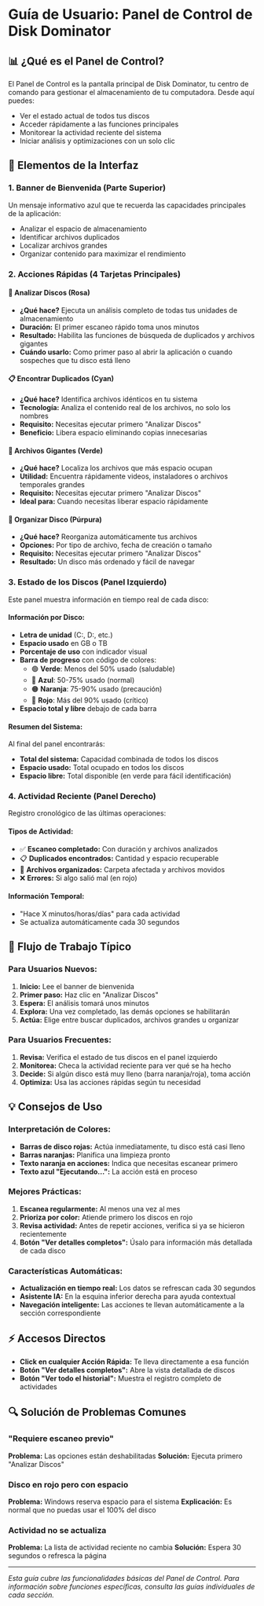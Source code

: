 # Guía de Usuario: Panel de Control de Disk Dominator

## 📊 ¿Qué es el Panel de Control?

El Panel de Control es la pantalla principal de Disk Dominator, tu centro de comando para gestionar el almacenamiento de tu computadora. Desde aquí puedes:

- Ver el estado actual de todos tus discos
- Acceder rápidamente a las funciones principales
- Monitorear la actividad reciente del sistema
- Iniciar análisis y optimizaciones con un solo clic

## 🎯 Elementos de la Interfaz

### 1. **Banner de Bienvenida** (Parte Superior)
Un mensaje informativo azul que te recuerda las capacidades principales de la aplicación:
- Analizar el espacio de almacenamiento
- Identificar archivos duplicados
- Localizar archivos grandes
- Organizar contenido para maximizar el rendimiento

### 2. **Acciones Rápidas** (4 Tarjetas Principales)

#### 🔄 **Analizar Discos** (Rosa)
- **¿Qué hace?** Ejecuta un análisis completo de todas tus unidades de almacenamiento
- **Duración:** El primer escaneo rápido toma unos minutos
- **Resultado:** Habilita las funciones de búsqueda de duplicados y archivos gigantes
- **Cuándo usarlo:** Como primer paso al abrir la aplicación o cuando sospeches que tu disco está lleno

#### 📋 **Encontrar Duplicados** (Cyan)
- **¿Qué hace?** Identifica archivos idénticos en tu sistema
- **Tecnología:** Analiza el contenido real de los archivos, no solo los nombres
- **Requisito:** Necesitas ejecutar primero "Analizar Discos"
- **Beneficio:** Libera espacio eliminando copias innecesarias

#### 💾 **Archivos Gigantes** (Verde)
- **¿Qué hace?** Localiza los archivos que más espacio ocupan
- **Utilidad:** Encuentra rápidamente videos, instaladores o archivos temporales grandes
- **Requisito:** Necesitas ejecutar primero "Analizar Discos"
- **Ideal para:** Cuando necesitas liberar espacio rápidamente

#### 📁 **Organizar Disco** (Púrpura)
- **¿Qué hace?** Reorganiza automáticamente tus archivos
- **Opciones:** Por tipo de archivo, fecha de creación o tamaño
- **Requisito:** Necesitas ejecutar primero "Analizar Discos"
- **Resultado:** Un disco más ordenado y fácil de navegar

### 3. **Estado de los Discos** (Panel Izquierdo)

Este panel muestra información en tiempo real de cada disco:

#### Información por Disco:
- **Letra de unidad** (C:, D:, etc.)
- **Espacio usado** en GB o TB
- **Porcentaje de uso** con indicador visual
- **Barra de progreso** con código de colores:
  - 🟢 **Verde**: Menos del 50% usado (saludable)
  - 🔵 **Azul**: 50-75% usado (normal)
  - 🟠 **Naranja**: 75-90% usado (precaución)
  - 🔴 **Rojo**: Más del 90% usado (crítico)
- **Espacio total y libre** debajo de cada barra

#### Resumen del Sistema:
Al final del panel encontrarás:
- **Total del sistema:** Capacidad combinada de todos los discos
- **Espacio usado:** Total ocupado en todos los discos
- **Espacio libre:** Total disponible (en verde para fácil identificación)

### 4. **Actividad Reciente** (Panel Derecho)

Registro cronológico de las últimas operaciones:

#### Tipos de Actividad:
- ✅ **Escaneo completado:** Con duración y archivos analizados
- 📋 **Duplicados encontrados:** Cantidad y espacio recuperable
- 📁 **Archivos organizados:** Carpeta afectada y archivos movidos
- ❌ **Errores:** Si algo salió mal (en rojo)

#### Información Temporal:
- "Hace X minutos/horas/días" para cada actividad
- Se actualiza automáticamente cada 30 segundos

## 🚀 Flujo de Trabajo Típico

### Para Usuarios Nuevos:
1. **Inicio:** Lee el banner de bienvenida
2. **Primer paso:** Haz clic en "Analizar Discos"
3. **Espera:** El análisis tomará unos minutos
4. **Explora:** Una vez completado, las demás opciones se habilitarán
5. **Actúa:** Elige entre buscar duplicados, archivos grandes u organizar

### Para Usuarios Frecuentes:
1. **Revisa:** Verifica el estado de tus discos en el panel izquierdo
2. **Monitorea:** Checa la actividad reciente para ver qué se ha hecho
3. **Decide:** Si algún disco está muy lleno (barra naranja/roja), toma acción
4. **Optimiza:** Usa las acciones rápidas según tu necesidad

## 💡 Consejos de Uso

### Interpretación de Colores:
- **Barras de disco rojas:** Actúa inmediatamente, tu disco está casi lleno
- **Barras naranjas:** Planifica una limpieza pronto
- **Texto naranja en acciones:** Indica que necesitas escanear primero
- **Texto azul "Ejecutando...":** La acción está en proceso

### Mejores Prácticas:
1. **Escanea regularmente:** Al menos una vez al mes
2. **Prioriza por color:** Atiende primero los discos en rojo
3. **Revisa actividad:** Antes de repetir acciones, verifica si ya se hicieron recientemente
4. **Botón "Ver detalles completos":** Úsalo para información más detallada de cada disco

### Características Automáticas:
- **Actualización en tiempo real:** Los datos se refrescan cada 30 segundos
- **Asistente IA:** En la esquina inferior derecha para ayuda contextual
- **Navegación inteligente:** Las acciones te llevan automáticamente a la sección correspondiente

## ⚡ Accesos Directos

- **Click en cualquier Acción Rápida:** Te lleva directamente a esa función
- **Botón "Ver detalles completos":** Abre la vista detallada de discos
- **Botón "Ver todo el historial":** Muestra el registro completo de actividades

## 🔍 Solución de Problemas Comunes

### "Requiere escaneo previo"
**Problema:** Las opciones están deshabilitadas
**Solución:** Ejecuta primero "Analizar Discos"

### Disco en rojo pero con espacio
**Problema:** Windows reserva espacio para el sistema
**Explicación:** Es normal que no puedas usar el 100% del disco

### Actividad no se actualiza
**Problema:** La lista de actividad reciente no cambia
**Solución:** Espera 30 segundos o refresca la página

---

*Esta guía cubre las funcionalidades básicas del Panel de Control. Para información sobre funciones específicas, consulta las guías individuales de cada sección.*